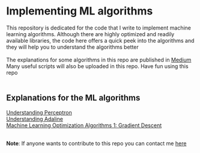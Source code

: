 # Implementing ML algorithms
This repository is dedicated for the code that I write to implement machine learning algorithms. Although there are highly optimized and readily available libraries, the code here offers a quick peek into the algorithms and they will help you to understand the algorithms better<br><br>
The explanations for some algorithms in this repo are published in [Medium](https://medium.com/@mr.sk12112002)<br>
Many useful scripts will also be uploaded in this repo. Have fun using this repo<br><br>
## Explanations for the ML algorithms
[Understanding Perceptron](https://medium.com/@mr.sk12112002/understanding-perceptron-8e82a5a97ea)<br>
[Understanding Adaline](https://medium.com/mlearning-ai/understanding-adaline-da79ab8bbc5a)<br>
[Machine Learning Optimization Algorithms 1: Gradient Descent](https://medium.com/mlearning-ai/machine-learning-optimization-algorithms-1-gradient-descent-258dfb5987e1)<br><br>

**Note**: If anyone wants to contribute to this repo you can contact me [here](https://www.linkedin.com/in/sathya-krishnan-suresh-914763217/)

